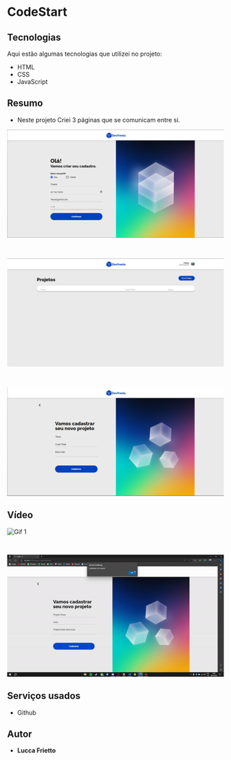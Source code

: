 # CodeStart

## Tecnologias 

Aqui estão algumas tecnologias que utilizei no projeto:

* HTML
* CSS
* JavaScript

## Resumo 

* Neste projeto Criei 3 páginas que se comunicam entre si.

![Tela Cadastro](https://github.com/Lusketaa/CodeStart/blob/main/assets/image/TelaDeCadastro.png)

<br>

![Tela Projeto](https://github.com/Lusketaa/CodeStart/blob/main/assets/image/Projetos.png)

<br>

![Tela Cadastro](https://github.com/Lusketaa/CodeStart/blob/main/assets/image/CriarProjeto.png)

## Vídeo

![Gif 1](https://github.com/Lusketaa/CodeStart/blob/main/assets/image/Gif1.gif)

<br>

![Gif 2](https://github.com/Lusketaa/CodeStart/blob/main/assets/image/Gif2.gif)

## Serviços usados

* Github

## Autor

* **Lucca Frietto** 
